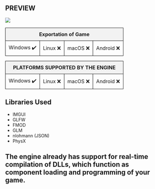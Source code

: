 <h2>PREVIEW</h2>
<img src="https://github.com/GrstudiosGamesPro/Garin/assets/85538374/009ccf48-c6ea-4ca8-874b-fa6156f482cf">
<br>

 <table style="width: 100%; border-collapse: collapse;">
        <tr>
            <th colspan="4" style="border: 1px solid #000; padding: 10px; text-align: center; background-color: #f2f2f2;">
                Exportation of Game
            </th>
        </tr>
        <tr>
            <td style="border: 1px solid #000; padding: 10px; text-align: center;">Windows ✔️</td>
            <td style="border: 1px solid #000; padding: 10px; text-align: center;">Linux ❌</td>
            <td style="border: 1px solid #000; padding: 10px; text-align: center;">macOS ❌</td>
            <td style="border: 1px solid #000; padding: 10px; text-align: center;">Android ❌</td>
        </tr>
    </table>


  <table style="width: 100%; border-collapse: collapse;">
        <tr>
            <th colspan="4" style="border: 1px solid #000; padding: 10px; text-align: center; background-color: #f2f2f2;">
                PLATFORMS SUPPORTED BY THE ENGINE
            </th>
        </tr>
        <tr>
            <td style="border: 1px solid #000; padding: 10px; text-align: center;">Windows ✔️</td>
            <td style="border: 1px solid #000; padding: 10px; text-align: center;">Linux ❌</td>
            <td style="border: 1px solid #000; padding: 10px; text-align: center;">macOS ❌</td>
            <td style="border: 1px solid #000; padding: 10px; text-align: center;">Android ❌</td>
        </tr>
    </table>


  <h2>Libraries Used</h2>
    <ul>
        <li>IMGUI</li>
        <li>GLFW</li>
        <li>FMOD</li>
        <li>GLM</li>
        <li>nlohmann (JSON)</li>
        <li>PhysX</li>
    </ul>

<h2>The engine already has support for real-time compilation of DLLs, which function as component loading and programming of your game.</h2>
